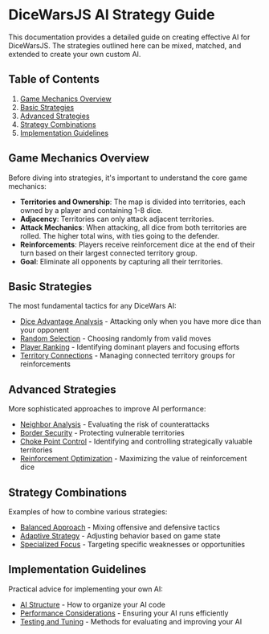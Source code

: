 # DiceWarsJS AI Strategy Guide

This documentation provides a detailed guide on creating effective AI for DiceWarsJS. The strategies outlined here can be mixed, matched, and extended to create your own custom AI.

## Table of Contents

1. [Game Mechanics Overview](#game-mechanics-overview)
2. [Basic Strategies](#basic-strategies)
3. [Advanced Strategies](#advanced-strategies)
4. [Strategy Combinations](#strategy-combinations)
5. [Implementation Guidelines](#implementation-guidelines)

## Game Mechanics Overview

Before diving into strategies, it's important to understand the core game mechanics:

- **Territories and Ownership**: The map is divided into territories, each owned by a player and containing 1-8 dice.
- **Adjacency**: Territories can only attack adjacent territories.
- **Attack Mechanics**: When attacking, all dice from both territories are rolled. The higher total wins, with ties going to the defender.
- **Reinforcements**: Players receive reinforcement dice at the end of their turn based on their largest connected territory group.
- **Goal**: Eliminate all opponents by capturing all their territories.

## Basic Strategies

The most fundamental tactics for any DiceWars AI:

- [Dice Advantage Analysis](./basic/dice-advantage.md) - Attacking only when you have more dice than your opponent
- [Random Selection](./basic/random-selection.md) - Choosing randomly from valid moves
- [Player Ranking](./basic/player-ranking.md) - Identifying dominant players and focusing efforts
- [Territory Connections](./basic/territory-connections.md) - Managing connected territory groups for reinforcements

## Advanced Strategies

More sophisticated approaches to improve AI performance:

- [Neighbor Analysis](./advanced/neighbor-analysis.md) - Evaluating the risk of counterattacks
- [Border Security](./advanced/border-security.md) - Protecting vulnerable territories
- [Choke Point Control](./advanced/choke-point-control.md) - Identifying and controlling strategically valuable territories
- [Reinforcement Optimization](./advanced/reinforcement-optimization.md) - Maximizing the value of reinforcement dice

## Strategy Combinations

Examples of how to combine various strategies:

- [Balanced Approach](./combinations/balanced-approach.md) - Mixing offensive and defensive tactics
- [Adaptive Strategy](./combinations/adaptive-strategy.md) - Adjusting behavior based on game state
- [Specialized Focus](./combinations/specialized-focus.md) - Targeting specific weaknesses or opportunities

## Implementation Guidelines

Practical advice for implementing your own AI:

- [AI Structure](./implementation/ai-structure.md) - How to organize your AI code
- [Performance Considerations](./implementation/performance.md) - Ensuring your AI runs efficiently
- [Testing and Tuning](./implementation/testing.md) - Methods for evaluating and improving your AI